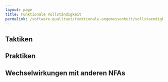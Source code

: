 ```yaml
---
layout: page
title: Funktionale Vollständigkeit
permalink: /software-qualitaet/funktionale-angemessenheit/vollstaendigkeit
---
```



## Taktiken



## Praktiken


## Wechselwirkungen mit anderen NFAs
